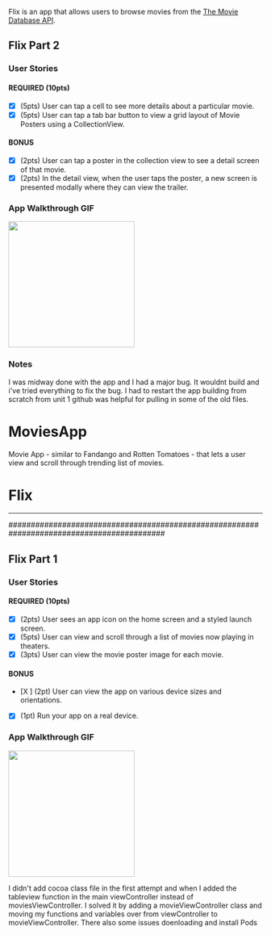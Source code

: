 Flix is an app that allows users to browse movies from the [The Movie Database API](http://docs.themoviedb.apiary.io/#).

## Flix Part 2

### User Stories

#### REQUIRED (10pts)
- [X] (5pts) User can tap a cell to see more details about a particular movie.
- [X] (5pts) User can tap a tab bar button to view a grid layout of Movie Posters using a CollectionView.

#### BONUS
- [X] (2pts) User can tap a poster in the collection view to see a detail screen of that movie.
- [X] (2pts) In the detail view, when the user taps the poster, a new screen is presented modally where they can view the trailer.

### App Walkthrough GIF

<img src="https://i.imgur.com/Sg0UwUu.gif" width=250><br>

### Notes
I was midway done with the app and I had a major bug. It wouldnt build and i've tried everything to fix the bug. I had to restart the app building from scratch from unit 1 github was helpful for pulling in some of the old files.
# MoviesApp
Movie App - similar to Fandango and Rotten Tomatoes - that lets a user view and scroll through trending list of movies.
# Flix




---
###########################################################################################
## Flix Part 1
### User Stories
#### REQUIRED (10pts)
- [X] (2pts) User sees an app icon on the home screen and a styled launch screen.
- [X] (5pts) User can view and scroll through a list of movies now playing in theaters.
- [X] (3pts) User can view the movie poster image for each movie.

#### BONUS
- [X ] (2pt) User can view the app on various device sizes and orientations.
- [X] (1pt) Run your app on a real device.

### App Walkthrough GIF

<img src="https://i.imgur.com/Sg0UwUu.gif" width=250><br>

I didn't add cocoa class file in the first attempt and when I added the tableview function in the main viewController instead of moviesViewController. I solved it by adding a movieViewController class and moving my functions and variables over from viewController to movieViewController.
There also some issues doenloading and install Pods
